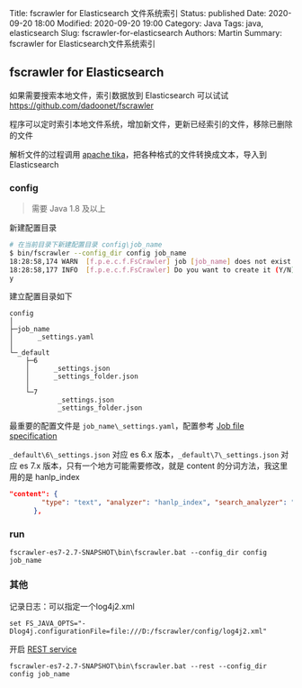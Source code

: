 Title: fscrawler for Elasticsearch 文件系统索引
Status: published
Date: 2020-09-20 18:00
Modified: 2020-09-20 19:00
Category: Java
Tags: java, elasticsearch
Slug: fscrawler-for-elasticsearch
Authors: Martin
Summary: fscrawler for Elasticsearch文件系统索引


## fscrawler for Elasticsearch

如果需要搜索本地文件，索引数据放到 Elasticsearch 可以试试
https://github.com/dadoonet/fscrawler

程序可以定时索引本地文件系统，增加新文件，更新已经索引的文件，移除已删除的文件

解析文件的过程调用 [apache tika](https://tika.apache.org/)，把各种格式的文件转换成文本，导入到 Elasticsearch

### config

> 需要 Java 1.8 及以上

新建配置目录

```sh
# 在当前目录下新建配置目录 config\job_name
$ bin/fscrawler --config_dir config job_name
18:28:58,174 WARN  [f.p.e.c.f.FsCrawler] job [job_name] does not exist
18:28:58,177 INFO  [f.p.e.c.f.FsCrawler] Do you want to create it (Y/N)?
y
```

建立配置目录如下

```
config
│
├─job_name
│      _settings.yaml
│
└─_default
    ├─6
    │      _settings.json
    │      _settings_folder.json
    │
    └─7
            _settings.json
            _settings_folder.json
```

最重要的配置文件是 `job_name\_settings.yaml`，配置参考 [Job file specification](https://fscrawler.readthedocs.io/en/latest/admin/fs/index.html)

`_default\6\_settings.json` 对应 es 6.x 版本，`_default\7\_settings.json` 对应 es 7.x 版本，只有一个地方可能需要修改，就是 content 的分词方法，我这里用的是 hanlp_index

```json
"content": {
        "type": "text", "analyzer": "hanlp_index", "search_analyzer": "hanlp_index", "index_options":  "offsets"
      },
```

### run

```
fscrawler-es7-2.7-SNAPSHOT\bin\fscrawler.bat --config_dir config job_name
```

### 其他

记录日志：可以指定一个log4j2.xml

```
set FS_JAVA_OPTS="-Dlog4j.configurationFile=file:///D:/fscrawler/config/log4j2.xml"
```

开启 [REST service](https://fscrawler.readthedocs.io/en/latest/admin/fs/rest.html)

```
fscrawler-es7-2.7-SNAPSHOT\bin\fscrawler.bat --rest --config_dir config job_name
```





